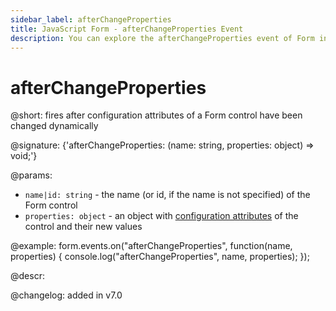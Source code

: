 ```yaml
---
sidebar_label: afterChangeProperties
title: JavaScript Form - afterChangeProperties Event 
description: You can explore the afterChangeProperties event of Form in the documentation of the DHTMLX JavaScript UI library. Browse developer guides and API reference, try out code examples and live demos, and download a free 30-day evaluation version of DHTMLX Suite.
---
```


# afterChangeProperties

@short: fires after configuration attributes of a Form control have been changed dynamically

@signature: {'afterChangeProperties: (name: string, properties: object) => void;'}

@params:
- `name|id: string` - the name (or id, if the name is not specified) of the Form control
- `properties: object` - an object with [configuration attributes](form/api/form_setproperties_method.md) of the control and their new values

@example:
form.events.on("afterChangeProperties", function(name, properties) {
    console.log("afterChangeProperties", name,  properties);
});

@descr:

@changelog: added in v7.0

[comment]: # (@relatedapi: form/api/form_setproperties_method.md)
